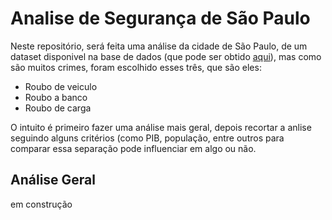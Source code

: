 # Analise de Segurança de São Paulo

Neste repositório, será feita uma análise da cidade de São Paulo, de um dataset disponivel na base de dados (que pode ser obtido
[aqui](https://basedosdados.org/dataset/dbd717cb-7da8-4efd-9162-951a71694541?table=a2e9f998-e2c2-49b7-858a-ae1daef46dc0)), mas como são muitos crimes, foram escolhido esses três, que são eles:

- Roubo de veiculo
- Roubo a banco
- Roubo de carga

O intuito é primeiro fazer uma análise mais geral, depois recortar a anlise seguindo alguns critérios (como PIB, população, entre
outros para comparar essa separação pode influenciar em algo ou não.

## Análise Geral

em construção
